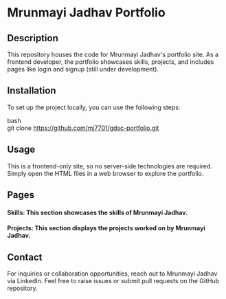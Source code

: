 # Mrunmayi Jadhav Portfolio

## Description
This repository houses the code for Mrunmayi Jadhav's portfolio site. As a frontend developer, the portfolio showcases skills, projects, and includes pages like login and signup (still under development).

## Installation
To set up the project locally, you can use the following steps:

bash\
git clone https://github.com/mj7701/gdsc-portfolio.git


## Usage
This is a frontend-only site, so no server-side technologies are required. Simply open the HTML files in a web browser to explore the portfolio.

## Pages
#### Skills: This section showcases the skills of Mrunmayi Jadhav.
#### Projects: This section displays the projects worked on by Mrunmayi Jadhav.

## Contact
For inquiries or collaboration opportunities, reach out to Mrunmayi Jadhav via LinkedIn. Feel free to raise issues or submit pull requests on the GitHub repository.
